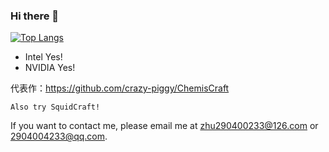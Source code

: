 ### Hi there 👋

[![Top Langs](https://github-readme-stats.vercel.app/api/top-langs/?username=crazy-piggy&layout=compact&locale=cn&theme=vue)](https://github.com/anuraghazra/github-readme-stats)

<!--
**crazy-piggy/crazy-piggy** is a ✨ _special_ ✨ repository because its `README.md` (this file) appears on your GitHub profile.

Here are some ideas to get you started:

- 🔭 I’m currently working on ...
- 🌱 I’m currently learning ...
- 👯 I’m looking to collaborate on ...
- 🤔 I’m looking for help with ...
- 💬 Ask me about ...
- 📫 How to reach me: ...
- 😄 Pronouns: ...
- ⚡ Fun fact: ...
-->
- Intel Yes!
- NVIDIA Yes!

代表作：https://github.com/crazy-piggy/ChemisCraft

`Also try SquidCraft!`

If you want to contact me, please email me at zhu290400233@126.com or 2904004233@qq.com.
